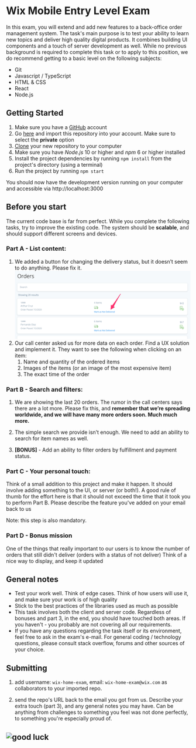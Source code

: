 # Wix Mobile Entry Level Exam

In this exam, you will extend and add new features to a back-office order management system. The task's main purpose is to test your ability to learn new topics and deliver high quality digital products. It combines building UI components and a touch of server development as well.
While no previous background is required to complete this task or to apply to this position, we do recommend getting to a basic level on the following subjects:
- Git
- Javascript / TypeScript
- HTML & CSS
- React
- Node.js

## Getting Started
1. Make sure you have a [GitHub](https://github.com) account
2. Go [here](https://github.com/new/import) and import this repository into your account. Make sure to select the **private** option
3. [Clone](https://github.com/wix-incubator/mobile-students-exam) your new repository to your computer
4. Make sure you have *Node.js* 10 or higher and *npm* 6 or higher installed
5. Install the project dependencies by running `npm install` from the project's directory (using a terminal)
6. Run the project by running `npm start`

You should now have the development version running on your computer and accessible via http://localhost:3000

## Before you start

The current code base is far from perfect. While you complete the following tasks, try to improve the existing code. The system should be **scalable**, and should support different screens and devices.

### Part A - List content:

1. We added a button for changing the delivery status, but it doesn’t seem to do anything. Please fix it.
   ![](docs/part_1.png)
1. Our call center asked us for more data on each order. Find a UX solution and implement it. They want to see the following when clicking on an item:
	1. Name and quantity of the ordered items
	1. Images of the items (or an image of the most expensive item)
	1. The exact time of the order

### Part B - Search and filters:

1. We are showing the last 20 orders. The rumor in the call centers says there are a lot more. Please fix this, and **remember that we’re spreading worldwide, and we will have many more orders soon. Much much more.**

2. The simple search we provide isn’t enough. We need to add an ability to search for item names as well.

3. **[BONUS]** - Add an ability to filter orders by fulfillment and payment status.

### Part C - Your personal touch:

Think of a small addition to this project and make it happen. It should involve adding something to the UI, or server (or both!). A good rule of thumb for the effort here is that it should not exceed the time that it took you to perform Part B.
Please describe the feature you've added on your email back to us

Note: this step is also mandatory.

### Part D - Bonus mission

One of the things that really important to our users is to know the number of orders that still didn't deliver (orders with a status of not deliver)
Think of a nice way to display, and keep it updated 

## General notes

* Test your work well. Think of edge cases. Think of how users will use it, and make sure your work is of high quality
* Stick to the best practices of the libraries used as much as possible
* This task involves both the client and server code. Regardless of bonuses and part 3, in the end, you should have touched both areas. If you haven't - you probably are not covering all our requirements.
* If you have any questions regarding the task itself or its environment, feel free to ask in the exam's e-mail. For general coding / technology questions, please consult stack overflow, forums and other sources of your choice.

## Submitting

1. add username: `wix-home-exam`, email: `wix-home-exam@wix.com` as collaborators to your imported repo.

2. send the repo's URL back to the email you got from us. Describe your extra touch (part 3), and any general notes you may have. Can be anything from challenges to something you feel was not done perfectly, to something you're especially proud of.

## ![good luck](https://media.giphy.com/media/12XDYvMJNcmLgQ/giphy.gif)
